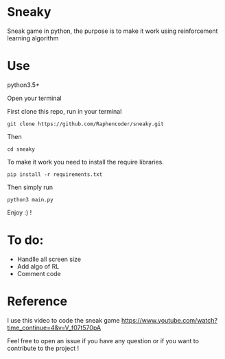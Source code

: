 # Sneaky
Sneak game in python, the purpose is to make it work using reinforcement learning algorithm


# Use
python3.5+

Open your terminal

First clone this repo, run in your terminal
```
git clone https://github.com/Raphencoder/sneaky.git
```
Then
```
cd sneaky
```

To make it work you need to install the require libraries.

```
pip install -r requirements.txt
```

Then simply run 

```
python3 main.py
```


Enjoy :) !

# To do:

 *  Handlle all screen size
 *  Add algo of RL
 *  Comment code
 
# Reference
I use this video to code the sneak game 
https://www.youtube.com/watch?time_continue=4&v=V_f07t570pA

Feel free to open an issue if you have any question or if you want to contribute to the project !
